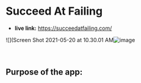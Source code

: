 # Succeed At Failing

* **live link:**
https://succeedatfailing.com/

![](Screen Shot 2021-05-20 at 10.30.01 AM![image](https://user-images.githubusercontent.com/70443586/118997349-97cc3280-b956-11eb-919d-c0bc581c377a.png)
<br /> <br /><br />
## Purpose of the app: 
